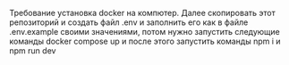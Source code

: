 Требование установка docker на компютер. Далее скопировать этот репозиторий и создать файл .env и заполнить его как в файле .env.example своими значениями, потом нужно запустить следующие команды docker compose up и после этого запустить команды npm i и npm run dev
